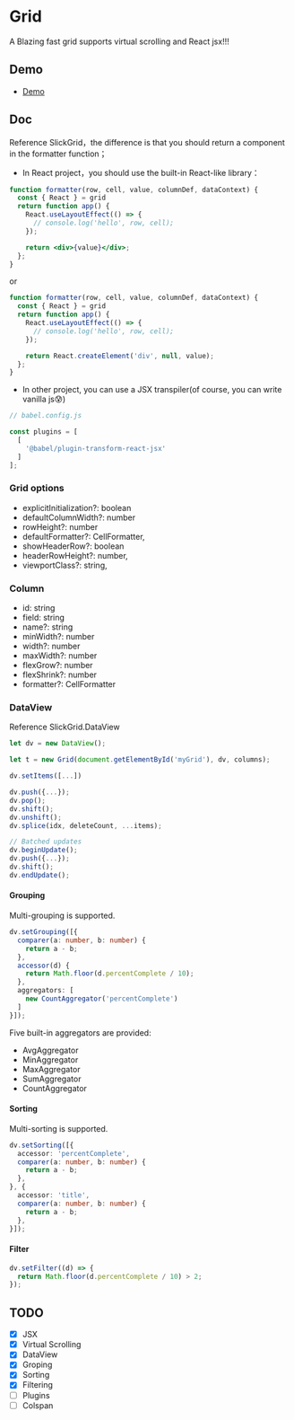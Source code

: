 # Grid

A Blazing fast grid supports virtual scrolling and React jsx!!!

## Demo
- [Demo](https://waisiukei.github.io/grid/)

## Doc
Reference SlickGrid，the difference is that you should return a component in the formatter function；
- In React project，you should use the built-in React-like library：

```jsx
function formatter(row, cell, value, columnDef, dataContext) {
  const { React } = grid
  return function app() {
    React.useLayoutEffect(() => {
      // console.log('hello', row, cell);
    });

    return <div>{value}</div>;
  };
}
```

or

```js
function formatter(row, cell, value, columnDef, dataContext) {
  const { React } = grid
  return function app() {
    React.useLayoutEffect(() => {
      // console.log('hello', row, cell);
    });

    return React.createElement('div', null, value);
  };
}
```

- In other project, you can use a JSX transpiler(of course, you can write vanilla js😰)

```js
// babel.config.js

const plugins = [
  [
    '@babel/plugin-transform-react-jsx'
  ]
];

```

### Grid options

- explicitInitialization?: boolean
- defaultColumnWidth?: number
- rowHeight?: number
- defaultFormatter?: CellFormatter,
- showHeaderRow?: boolean
- headerRowHeight?: number,
- viewportClass?: string,

### Column

- id: string
- field: string
- name?: string
- minWidth?: number
- width?: number
- maxWidth?: number
- flexGrow?: number
- flexShrink?: number
- formatter?: CellFormatter


### DataView

Reference SlickGrid.DataView

```Typescript
let dv = new DataView();

let t = new Grid(document.getElementById('myGrid'), dv, columns);

dv.setItems([...])

dv.push({...});
dv.pop();
dv.shift();
dv.unshift();
dv.splice(idx, deleteCount, ...items);

// Batched updates
dv.beginUpdate();
dv.push({...});
dv.shift();
dv.endUpdate();

```

#### Grouping

Multi-grouping is supported.

```Typescript
dv.setGrouping([{
  comparer(a: number, b: number) {
    return a - b;
  },
  accessor(d) {
    return Math.floor(d.percentComplete / 10);
  },
  aggregators: [
    new CountAggregator('percentComplete')
  ]
}]);
```

Five built-in aggregators are provided:

- AvgAggregator
- MinAggregator
- MaxAggregator
- SumAggregator
- CountAggregator

#### Sorting
Multi-sorting is supported.
```Typescript
dv.setSorting([{
  accessor: 'percentComplete',
  comparer(a: number, b: number) {
    return a - b;
  },
}, {
  accessor: 'title',
  comparer(a: number, b: number) {
    return a - b;
  },
}]);
```

#### Filter
```Typescript
dv.setFilter((d) => {
  return Math.floor(d.percentComplete / 10) > 2;
});
```

## TODO
- [x] JSX
- [x] Virtual Scrolling
- [x] DataView
- [x] Groping
- [x] Sorting
- [x] Filtering
- [ ] Plugins
- [ ] Colspan
